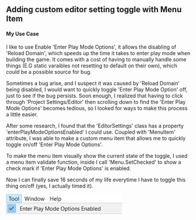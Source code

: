 ## Adding custom editor setting toggle with Menu Item

#### My Use Case

I like to use Enable 'Enter Play Mode Options', it allows the disabling of 'Reload Domain', which speeds up the time it takes to enter play mode when building the game. It comes with a cost of having to manually handle some things (E.G static varaibles not resetting to default on their own), which could be a possible source for bug.

Sometimes a bug arise, and I suspect it was caused by 'Reload Domain' being disabled, I would want to quickly toggle 'Enter Play Mode Option' off, just to see if the bug persists. Soon enough, I realized that having to click through 'Project Settings/Editor' then scrolling down to find the 'Enter Play Mode Options' becomes tedious, so I looked for ways to make this process a little easier.

After some research, I found that the 'EditorSettings' class has a property 'enterPlayModeOptionsEnabled' I could use. Coupled with 'MenuItem' attribute, I was able to make a custom menu item that allows me to quickly toggle on/off 'Enter Play Mode Options'.

To make the menu item visually show the current state of the toggle, I used a menu item validate function, inside I call 'Menu.SetChecked' to show a check mark if 'Enter Play Mode Options' is enabled.

Now I can finally save 16 seconds of my life everytime I have to toggle this thing on/off (yes, I actually timed it).

![](Images/Menu%20Item%20Editor%20Setting%20(July%2015,%2024).jpg)